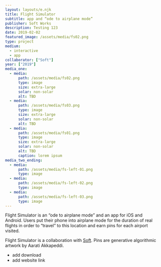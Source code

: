 ```yaml
---
layout: layouts/e.njk
title: Flight Simulator
subtitle: app and “ode to airplane mode”
publisher: Soft Works
description: Testing 123
date: 2019-02-02
featured_image: /assets/media/fs02.png
type: project
medium:
  - interactive
  - app
collaborator: ["Soft"]
year: ["2019"]
media_one:
  - media:
      path: /assets/media/fs02.png
      type: image
      size: extra-large
      solar: non-solar
      alt: TBD
  - media:
      path: /assets/media/fs03.png
      type: image
      size: extra-large
      solar: non-solar
      alt: TBD
  - media:
      path: /assets/media/fs01.png
      type: image
      size: extra-large
      solar: non-solar
      alt: TBD
      caption: lorem ipsum
media_two_ending:
  - media:
      path: /assets/media/fs-left-01.png
      type: image
  - media:
      path: /assets/media/fs-left-02.png
      type: image
  - media:
      path: /assets/media/fs-left-03.png
      type: image
---
```


Flight Simulator is an “ode to airplane mode” and an app for iOS and Android. Users put their phone into airplane mode for the duration of real flights in order to “travel” to this location and earn pins for each airport visited. 

Flight Simulator is a collaboration with [Soft](/with/soft). Pins are generative algorithmic artwork by Aarati Akkapeddi.

* add download
* add website link

<!-- “I love that this lets me use my phone less and experience something beautiful. The details of what you see out of the window, raindrops and the pins you collect all are great.” — su.b3

“it’s like @Headspace without the guidance”

“Flight Simulator, an iOS app that doesn’t let you fly the plane... you just start a trip and stare peacefully out the window” — kottke.org -->